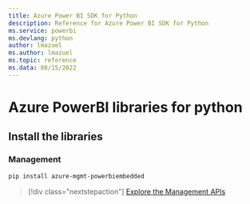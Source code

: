 ```yaml
---
title: Azure Power BI SDK for Python
description: Reference for Azure Power BI SDK for Python
ms.service: powerbi
ms.devlang: python
author: lmazuel
ms.author: lmazuel
ms.topic: reference
ms.data: 08/15/2022
---
```

# Azure PowerBI libraries for python

## Install the libraries


### Management

```bash
pip install azure-mgmt-powerbiembedded
```

> [!div class="nextstepaction"]
> [Explore the Management APIs](/python/api/overview/azure/powerbi/management)